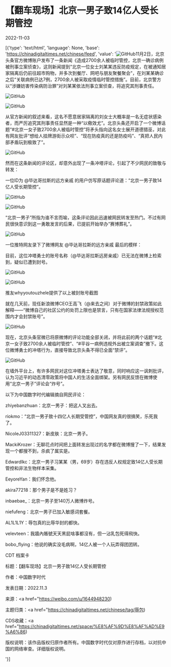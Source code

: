 # 【翻车现场】北京一男子致14亿人受长期管控

2022-11-03

[{'type': 'text/html', 'language': None, 'base': 'https://chinadigitaltimes.net/chinese/feed', 'value': '![GitHub](https://chinadigitaltimes.net/chinese/files/2022/11/image-1667466512521-768x831.png)11月2日，北京头条官方微博账户发布了一条新闻《造成2700余人被临时管控，北京一确诊病例被刑事立案侦查》，这则新闻提到“北京一位女士刘某某违反防疫规定，在被通知居家隔离后仍前往超市购物，并多次到餐厅、网吧与朋友聚餐聚会”，在刘某某确诊之后“关联病例已达7例，2700余人被采取疫情临时管控措施”。目前，北京警方以“涉嫌妨害传染病防治罪”对刘某某依法刑事立案侦查，将追究其刑事责任。

![GitHub](https://chinadigitaltimes.net/chinese/files/2022/11/image-1667463409225.png)

![GitHub](https://chinadigitaltimes.net/chinese/files/2022/11/image-1667464089901.png)

从官方新闻的叙述来看，这名不愿意居家隔离的刘女士大概率是一名无症状感染者，而严厉追究其刑事责任显然是一种“以儆效尤”。北京头条还开启了一个微博话题“#北京一女子致2700余人被临时管控”将矛头指向这名女士展开道德猎巫，对此有网友批评“想给人挂牌游街示众呗”、“现在防疫真的还是防疫吗”、“真把人民内部矛盾玩到极致了”。

![GitHub](https://chinadigitaltimes.net/chinese/files/2022/11/image-1667464698211.png)

然而在这条新闻的评论区，却意外出现了一条冲塔评论，引起了不少网民的致敬与转发：

一位ID为 @毕达哥拉斯的远方亲戚 的用户仿写原话题评论道：“北京一男子致14亿人受长期管控”。

![GitHub](https://chinadigitaltimes.net/chinese/files/2022/11/image-1667473420709.png)

![GitHub](https://chinadigitaltimes.net/chinese/files/2022/11/image-1667466512521.png)

“北京一男子”所指为谁不言而喻，这条评论因此迅速被网民转发至热门。不过有网民很快意识到这一勇敢发言的后果，已提前开始举办“赛博葬礼”。

![GitHub](https://chinadigitaltimes.net/chinese/files/2022/11/image-1667464523978.png)

一位推特网友录下了微博网友 @毕达哥拉斯的远方亲戚 最后的模样：



目前，这位冲塔勇士的账号名称（@毕达哥拉斯远房亲戚）已无法在微博上检索到，疑似已遭到封号。

![GitHub](https://chinadigitaltimes.net/chinese/files/2022/11/image-1667465397167.png)

![GitHub](https://chinadigitaltimes.net/chinese/files/2022/11/image-1667467036966.png)

推友whyyoutouzhele提供了以上被封账号截图

就在几天前，现任新浪微博CEO王高飞（@来去之间）对于微博的封禁政策如此解释——“微博自己的社区公约的处罚上限也是禁言，只有在国家法律法规授权范围内才会封禁账号”。

![GitHub](https://chinadigitaltimes.net/chinese/files/2022/10/image-1667203998123.png)

现在，北京头条官微已将原微博的评论功能全部关闭，并将此前的两个话题“#北京一女子致2700余人被临时管控”、“#平谷一病例违规外出被立案调查”撤下。这位微博勇士的冲塔行为，直接导致北京头条不得已全面“禁评”。

![GitHub](https://chinadigitaltimes.net/chinese/files/2022/11/image-1667465558830.png)

在墙外平台上，有许多网民对这位冲塔勇士表达了敬意，同时响应这一讽刺批评，认为习近平的动态清零政策将中国人的生活全面绑架。另有网民反馈在微博使用“北京一男子”评论会“炸号”。

以下为中国数字时代编辑摘自网民评论：



zhiyebanzhuan：北京一男子：把这人叉出去。

riokmo：“北京一男子致十四亿人长期受管控”，中国网友真的很搞笑，乐死我了。

NicoleJ03311327：新皮肤：北京一男子。

MackiKrozer：无聊花点时间把上面转发出现过的名字都在微博搜了一下，结果发现一个都搜不到，杀疯了属实是。

Edwardlkc：北京一男子习某某（男，69岁）存在违反人权规定致14亿人受长期管控和非法生物样本采集。

EeyoreYan：我们怀念他。

akira77218：那个男子是不是姓习？

inbaebae_：北京一男子至140万人微博炸号。

niefufeng：北京一男子已加入敏感词套餐。

AL1L1L1Y：辱包真的比辱华封的都快。

velevteen：我牆內賬號天天黑屁啥事都沒有，但一沾乳包死得飛快。

bobo_flying：他说的确实没毛病啊，14亿人被一个人玩弄得团团转。





CDT 档案卡

标题：【翻车现场】北京一男子致14亿人受长期管控

作者：中国数字时代

发表日期：2022.11.3

来源：<a href="https://weibo.com/u/1644948230)

主题归类：<a href="https://chinadigitaltimes.net/chinese/tag/辱包)

CDS收藏：<a href="https://chinadigitaltimes.net/space/%E8%AF%9D%E8%AF%AD%E9%A6%86)

版权说明：该作品版权归原作者所有。中国数字时代仅对原作进行存档，以对抗中国的网络审查。详细版权说明。



'}]
